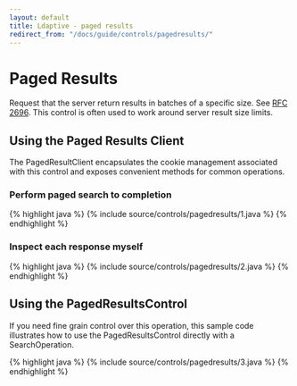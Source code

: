 ```yaml
---
layout: default
title: Ldaptive - paged results
redirect_from: "/docs/guide/controls/pagedresults/"
---
```


# Paged Results

Request that the server return results in batches of a specific size. See [RFC 2696](http://www.ietf.org/rfc/rfc2696.txt). This control is often used to work around server result size limits.

## Using the Paged Results Client

The PagedResultClient encapsulates the cookie management associated with this control and exposes convenient methods for common operations.

### Perform paged search to completion

{% highlight java %}
{% include source/controls/pagedresults/1.java %}
{% endhighlight %}

### Inspect each response myself

{% highlight java %}
{% include source/controls/pagedresults/2.java %}
{% endhighlight %}

## Using the PagedResultsControl

If you need fine grain control over this operation, this sample code illustrates how to use the PagedResultsControl directly with a SearchOperation.

{% highlight java %}
{% include source/controls/pagedresults/3.java %}
{% endhighlight %}
